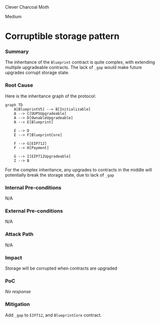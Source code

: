 Clever Charcoal Moth

Medium

# Corruptible storage pattern

### Summary

The inheritance of the `Blueprint` contract is quite complex, with extending multiple upgradeable contracts. The lack of `_gap` would make future upgrades corrupt storage state.

### Root Cause

Here is the inheritance graph of the protocol:
```mermaid
graph TD
    A[BlueprintV5] --> B[Initializable]
    A --> C[UUPSUpgradeable]
    A --> D[OwnableUpgradeable]
    A --> E[Blueprint]
    
    E --> D
    E --> F[BlueprintCore]
    
    F --> G[EIP712]
    F --> H[Payment]
    
    G --> I[EIP712Upgradeable]
    I --> B
```

For the complex inheritance, any upgrades to contracts in the middle will potentially break the storage state, due to lack of `_gap`

### Internal Pre-conditions

N/A

### External Pre-conditions

N/A

### Attack Path

N/A

### Impact

Storage will be corrupted when contracts are upgraded

### PoC

_No response_

### Mitigation

Add `_gap` to `EIP712`, and `BlueprintCore` contract.